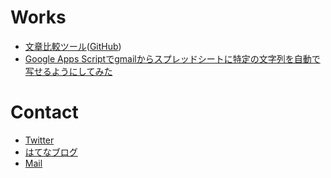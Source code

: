 # Works
- [文章比較ツール](https://kaneyhonest.github.io/typoChecker/)([GitHub](https://github.com/KaneyHonest/typoChecker))
- [Google Apps Scriptでgmailからスプレッドシートに特定の文字列を自動で写せるようにしてみた](https://kaneyhonest.hatenablog.com/entry/2021/03/04/170016)

# Contact
- [Twitter](https://twitter.com/KaneyHonest)
- [はてなブログ](https://kaneyhonest.hatenablog.com/?_ga=2.177168742.2100718807.1615617495-80865186.1614839443)
- [Mail](mailto:yamadataro0407@gmail.com)
